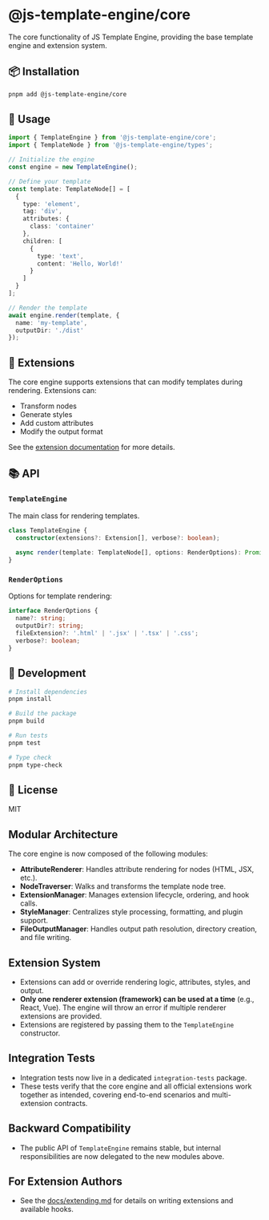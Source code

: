# @js-template-engine/core

The core functionality of JS Template Engine, providing the base template engine and extension system.

## 📦 Installation

```bash
pnpm add @js-template-engine/core
```

## 🚀 Usage

```typescript
import { TemplateEngine } from '@js-template-engine/core';
import { TemplateNode } from '@js-template-engine/types';

// Initialize the engine
const engine = new TemplateEngine();

// Define your template
const template: TemplateNode[] = [
  {
    type: 'element',
    tag: 'div',
    attributes: {
      class: 'container'
    },
    children: [
      {
        type: 'text',
        content: 'Hello, World!'
      }
    ]
  }
];

// Render the template
await engine.render(template, {
  name: 'my-template',
  outputDir: './dist'
});
```

## 🔌 Extensions

The core engine supports extensions that can modify templates during rendering. Extensions can:

- Transform nodes
- Generate styles
- Add custom attributes
- Modify the output format

See the [extension documentation](../../README.md#-using-extensions) for more details.

## 📚 API

### `TemplateEngine`

The main class for rendering templates.

```typescript
class TemplateEngine {
  constructor(extensions?: Extension[], verbose?: boolean);
  
  async render(template: TemplateNode[], options: RenderOptions): Promise<void>;
}
```

### `RenderOptions`

Options for template rendering:

```typescript
interface RenderOptions {
  name?: string;
  outputDir?: string;
  fileExtension?: '.html' | '.jsx' | '.tsx' | '.css';
  verbose?: boolean;
}
```

## 🔧 Development

```bash
# Install dependencies
pnpm install

# Build the package
pnpm build

# Run tests
pnpm test

# Type check
pnpm type-check
```

## 📝 License

MIT 

## Modular Architecture

The core engine is now composed of the following modules:
- **AttributeRenderer**: Handles attribute rendering for nodes (HTML, JSX, etc.).
- **NodeTraverser**: Walks and transforms the template node tree.
- **ExtensionManager**: Manages extension lifecycle, ordering, and hook calls.
- **StyleManager**: Centralizes style processing, formatting, and plugin support.
- **FileOutputManager**: Handles output path resolution, directory creation, and file writing.

## Extension System
- Extensions can add or override rendering logic, attributes, styles, and output.
- **Only one renderer extension (framework) can be used at a time** (e.g., React, Vue). The engine will throw an error if multiple renderer extensions are provided.
- Extensions are registered by passing them to the `TemplateEngine` constructor.

## Integration Tests
- Integration tests now live in a dedicated `integration-tests` package.
- These tests verify that the core engine and all official extensions work together as intended, covering end-to-end scenarios and multi-extension contracts.

## Backward Compatibility
- The public API of `TemplateEngine` remains stable, but internal responsibilities are now delegated to the new modules above.

## For Extension Authors
- See the [docs/extending.md](../../docs/extending.md) for details on writing extensions and available hooks. 